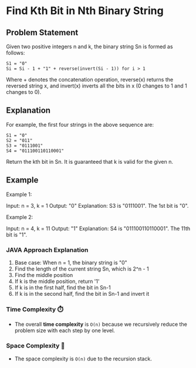 # Find Kth Bit in Nth Binary String

## Problem Statement
Given two positive integers n and k, the binary string Sn is formed as follows:

    S1 = "0"
    Si = Si - 1 + "1" + reverse(invert(Si - 1)) for i > 1

Where + denotes the concatenation operation, reverse(x) returns the reversed string x, and invert(x) inverts all the bits in x (0 changes to 1 and 1 changes to 0).

## Explanation
For example, the first four strings in the above sequence are:

    S1 = "0"
    S2 = "011"
    S3 = "0111001"
    S4 = "011100110110001"

Return the kth bit in Sn. It is guaranteed that k is valid for the given n.

## Example
Example 1:

Input: n = 3, k = 1
Output: "0"
Explanation: S3 is "0111001".
The 1st bit is "0".

Example 2:

Input: n = 4, k = 11
Output: "1"
Explanation: S4 is "011100110110001".
The 11th bit is "1".

### JAVA Approach Explanation

1. Base case: When n = 1, the binary string is "0"
2. Find the length of the current string Sn, which is 2^n - 1
3. Find the middle position
4. If k is the middle position, return '1'
5. If k is in the first half, find the bit in Sn-1
6. If k is in the second half, find the bit in Sn-1 and invert it

### Time Complexity ⏱️
- The overall **time complexity** is `O(n)` because we recursively reduce the problem size with each step by one level.

### Space Complexity 💾
- The space complexity is `O(n)` due to the recursion stack.